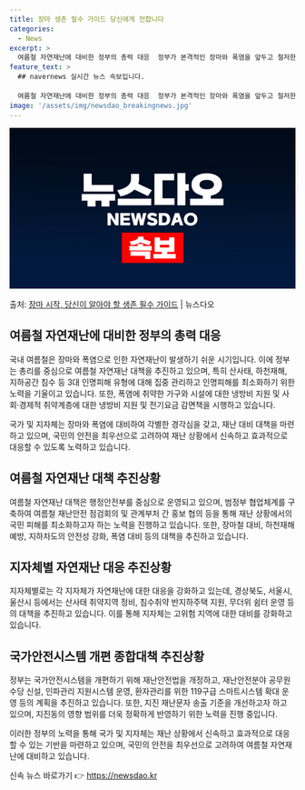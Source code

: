 ```yaml
---
title: 장마 생존 필수 가이드 당신에게 전합니다
categories:
  - News
excerpt: >
  여름철 자연재난에 대비한 정부의 총력 대응  정부가 본격적인 장마와 폭염을 앞두고 철저한 사전 대비와 선제 …
feature_text: >
  ## navernews 실시간 뉴스 속보입니다.

  여름철 자연재난에 대비한 정부의 총력 대응  정부가 본격적인 장마와 폭염을 앞두고 철저한 사전 대비와 선제 …
image: '/assets/img/newsdao_breakingnews.jpg'
---
```


![뉴스다오 속보](/assets/img/newsdao_breakingnews.jpg)

<p>출처: <a href="https://newsdao.kr/4498" rel="dofollow">장마 시작, 당신이 알아야 할 생존 필수 가이드</a> | 뉴스다오</p>

<h2 data-ke-size="size26">여름철 자연재난에 대비한 정부의 총력 대응</h2>
국내 여름철은 장마와 폭염으로 인한 자연재난이 발생하기 쉬운 시기입니다. 이에 정부는 총리를 중심으로 여름철 자연재난 대책을 추진하고 있으며, 특히 산사태, 하천재해, 지하공간 침수 등 3대 인명피해 유형에 대해 집중 관리하고 인명피해를 최소화하기 위한 노력을 기울이고 있습니다. 또한, 폭염에 취약한 가구와 시설에 대한 냉방비 지원 및 사회·경제적 취약계층에 대한 냉방비 지원 및 전기요금 감면책을 시행하고 있습니다.

국가 및 지자체는 장마와 폭염에 대비하여 각별한 경각심을 갖고, 재난 대비 대책을 마련하고 있으며, 국민의 안전을 최우선으로 고려하여 재난 상황에서 신속하고 효과적으로 대응할 수 있도록 노력하고 있습니다. 

<h2 data-ke-size="size26">여름철 자연재난 대책 추진상황</h2>
여름철 자연재난 대책은 행정안전부를 중심으로 운영되고 있으며, 범정부 협업체계를 구축하여 여름철 재난안전 점검회의 및 관계부처 간 홍보 협의 등을 통해 재난 상황에서의 국민 피해를 최소화하고자 하는 노력을 진행하고 있습니다. 또한, 장마철 대비, 하천재해 예방, 지하차도의 안전성 강화, 폭염 대비 등의 대책을 추진하고 있습니다.

<h2 data-ke-size="size26">지자체별 자연재난 대응 추진상황</h2>
지자체별로는 각 지자체가 자연재난에 대한 대응을 강화하고 있는데, 경상북도, 서울시, 울산시 등에서는 산사태 취약지역 정비, 침수취약 반지하주택 지원, 무더위 쉼터 운영 등의 대책을 추진하고 있습니다. 이를 통해 지자체는 고위험 지역에 대한 대비를 강화하고 있습니다.

<h2 data-ke-size="size26">국가안전시스템 개편 종합대책 추진상황</h2>
정부는 국가안전시스템을 개편하기 위해 재난안전법을 개정하고, 재난안전분야 공무원 수당 신설, 인파관리 지원시스템 운영, 환자관리를 위한 119구급 스마트시스템 확대 운영 등의 계획을 추진하고 있습니다. 또한, 지진 재난문자 송출 기준을 개선하고자 하고 있으며, 지진동의 영향 범위를 더욱 정확하게 반영하기 위한 노력을 진행 중입니다.

이러한 정부의 노력을 통해 국가 및 지자체는 재난 상황에서 신속하고 효과적으로 대응할 수 있는 기반을 마련하고 있으며, 국민의 안전을 최우선으로 고려하여 여름철 자연재난에 대비하고 있습니다. 

신속 뉴스 바로가기 👉 <a href="https://newsdao.kr" rel="dofollow">https://newsdao.kr</a>



